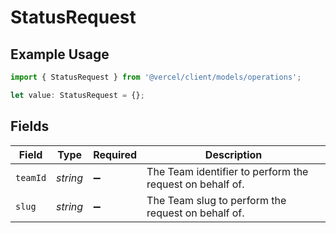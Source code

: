 # StatusRequest

## Example Usage

```typescript
import { StatusRequest } from '@vercel/client/models/operations';

let value: StatusRequest = {};
```

## Fields

| Field    | Type     | Required           | Description                                              |
| -------- | -------- | ------------------ | -------------------------------------------------------- |
| `teamId` | _string_ | :heavy_minus_sign: | The Team identifier to perform the request on behalf of. |
| `slug`   | _string_ | :heavy_minus_sign: | The Team slug to perform the request on behalf of.       |
